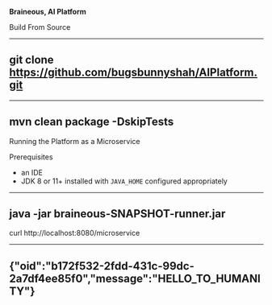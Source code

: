 <b>Braineous, AI Platform</b>

Build From Source

----
git clone https://github.com/bugsbunnyshah/AIPlatform.git
----
----
mvn clean package -DskipTests
----

Running the Platform as a Microservice

Prerequisites

* an IDE
* JDK 8 or 11+ installed with `JAVA_HOME` configured appropriately

----
java -jar braineous-SNAPSHOT-runner.jar
----

curl http://localhost:8080/microservice

----
{"oid":"b172f532-2fdd-431c-99dc-2a7df4ee85f0","message":"HELLO_TO_HUMANITY"}
----
